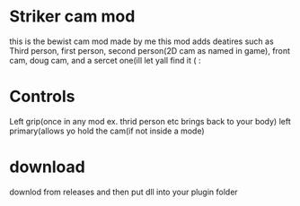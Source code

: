 # Striker cam mod
this is the bewist cam mod made by me
this mod adds deatires such as 
Third person, first person, second person(2D cam as named in game), front cam,
doug cam, and a sercet one(ill let yall find it ( :

# Controls
Left grip(once in any mod ex. thrid person etc brings back to your body)
left primary(allows yo hold the cam(if not inside a mode)

# download 
downlod from releases and then put dll into your plugin folder

